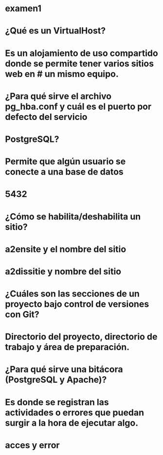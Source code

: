 # examen1
# ¿Qué es un VirtualHost?

# Es un alojamiento de uso compartido donde se permite tener varios sitios web en # un mismo equipo.

# ¿Para qué sirve el archivo pg_hba.conf y cuál es el puerto por defecto del servicio 
# PostgreSQL?
# Permite que algún usuario se conecte a una base de datos
# 5432
# ¿Cómo se habilita/deshabilita un sitio?

# a2ensite y el nombre del sitio
# a2dissitie y nombre del sitio

# ¿Cuáles son las secciones de un proyecto bajo control de versiones con Git?
# Directorio del proyecto, directorio de trabajo y área de preparación.

# ¿Para qué sirve una bitácora (PostgreSQL y Apache)?
# Es donde se    registran las actividades o errores que puedan surgir a la hora de ejecutar algo.
# acces y error
